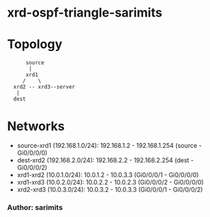 # xrd-ospf-triangle-sarimits

# Topology
```
      source
       |
      xrd1
     /    \
  xrd2 -- xrd3--server
   |
  dest
```
# Networks


- source-xrd1 (192.168.1.0/24):  192.168.1.2 - 192.168.1.254 (source - Gi0/0/0/0)
- dest-xrd2 (192.168.2.0/24):  192.168.2.2 - 192.168.2.254 (dest - Gi0/0/0/2)
- xrd1-xrd2 (10.0.1.0/24):  10.0.1.2 - 10.0.3.3 (Gi0/0/0/1 - Gi0/0/0/0)
- xrd1-xrd3 (10.0.2.0/24):  10.0.2.2 - 10.0.2.3 (Gi0/0/0/2 - Gi0/0/0/0)
- xrd2-xrd3 (10.0.3.0/24):  10.0.3.2 - 10.0.3.3 (Gi0/0/0/1 - Gi0/0/0/2)

### Author: sarimits
